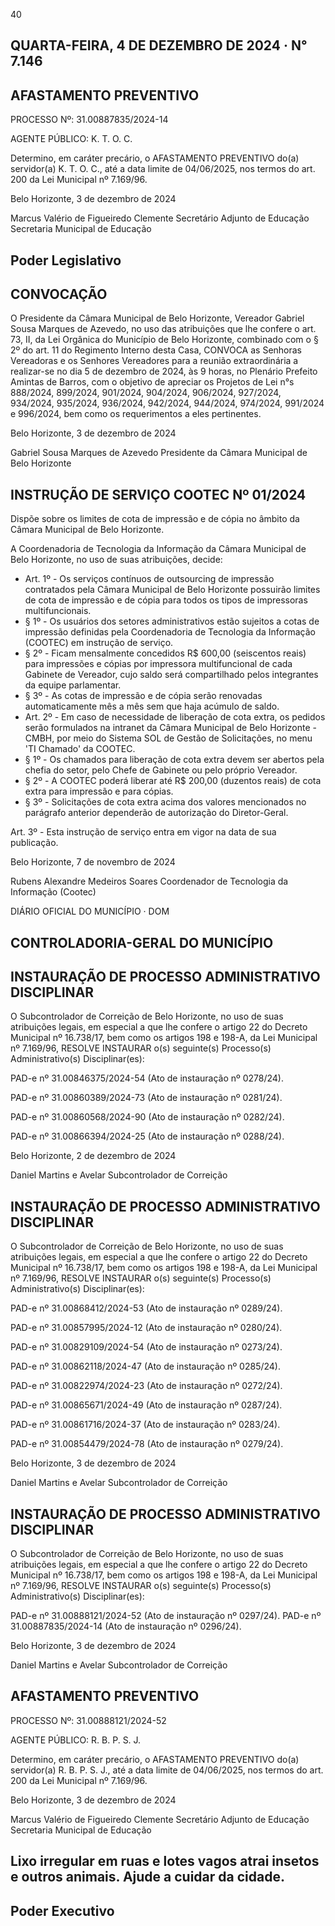 <!-- image -->

40

## QUARTA-FEIRA, 4 DE DEZEMBRO DE 2024 · N° 7.146

## AFASTAMENTO PREVENTIVO

PROCESSO Nº: 31.00887835/2024-14

AGENTE PÚBLICO: K. T. O. C.

Determino, em caráter precário, o AFASTAMENTO PREVENTIVO do(a) servidor(a) K. T. O. C., até a data limite de 04/06/2025, nos termos do art. 200 da Lei Municipal nº 7.169/96.

Belo Horizonte, 3 de dezembro de 2024

Marcus Valério de Figueiredo Clemente Secretário Adjunto de Educação Secretaria Municipal de Educação

## Poder Legislativo

## CONVOCAÇÃO

O Presidente da Câmara Municipal de Belo Horizonte, Vereador Gabriel Sousa Marques de Azevedo, no uso das atribuições que lhe confere o art. 73, II, da Lei Orgânica do  Município  de  Belo  Horizonte,  combinado  com  o  §  2º  do  art.  11  do  Regimento Interno  desta  Casa,  CONVOCA  as  Senhoras  Vereadoras  e  os  Senhores  Vereadores para a reunião extraordinária a realizar-se no dia 5 de dezembro de 2024, às 9 horas, no Plenário Prefeito Amintas de Barros, com o objetivo de apreciar os Projetos de Lei n°s 888/2024, 899/2024, 901/2024, 904/2024, 906/2024, 927/2024, 934/2024, 935/2024, 936/2024, 942/2024, 944/2024, 974/2024, 991/2024 e 996/2024, bem como os requerimentos a eles pertinentes.

Belo Horizonte, 3 de dezembro de 2024

Gabriel Sousa Marques de Azevedo Presidente da Câmara Municipal de Belo Horizonte

## INSTRUÇÃO DE SERVIÇO COOTEC Nº 01/2024

Dispõe sobre os limites de cota de impressão e de cópia no âmbito da Câmara Municipal de Belo Horizonte.

A Coordenadoria de Tecnologia da Informação da Câmara Municipal de Belo Horizonte, no uso de suas atribuições, decide:

- Art. 1º - Os serviços contínuos de outsourcing de impressão contratados pela Câmara Municipal de Belo Horizonte possuirão limites de cota de impressão e de cópia para todos os tipos de impressoras multifuncionais.
- § 1º - Os usuários dos setores administrativos estão sujeitos a cotas de impressão definidas pela Coordenadoria de Tecnologia da Informação (COOTEC) em instrução de serviço.
- § 2º - Ficam mensalmente concedidos R$ 600,00 (seiscentos reais) para impressões e cópias por impressora multifuncional de cada Gabinete de Vereador, cujo saldo será compartilhado pelos integrantes da equipe parlamentar.
- § 3º - As cotas de impressão e de cópia serão renovadas automaticamente mês a mês sem que haja acúmulo de saldo.
- Art. 2º - Em caso de necessidade de liberação de cota extra, os pedidos serão formulados na intranet da Câmara Municipal de Belo Horizonte - CMBH, por meio do Sistema SOL de Gestão de Solicitações, no menu 'TI Chamado' da COOTEC.
- § 1º - Os chamados para liberação de cota extra devem ser abertos pela chefia do setor, pelo Chefe de Gabinete ou pelo próprio Vereador.
- § 2º - A COOTEC poderá liberar até R$ 200,00 (duzentos reais) de cota extra para impressão e para cópias.
- § 3º - Solicitações de cota extra acima dos valores mencionados no parágrafo anterior dependerão de autorização do Diretor-Geral.

Art. 3º - Esta instrução de serviço entra em vigor na data de sua publicação.

Belo Horizonte, 7 de novembro de 2024

Rubens Alexandre Medeiros Soares Coordenador de Tecnologia da Informação (Cootec)

DIÁRIO OFICIAL DO MUNICÍPIO · DOM

## CONTROLADORIA-GERAL DO MUNICÍPIO

## INSTAURAÇÃO DE PROCESSO ADMINISTRATIVO DISCIPLINAR

O Subcontrolador de Correição de Belo Horizonte, no uso de suas atribuições legais, em especial a que lhe confere o artigo 22 do Decreto Municipal nº 16.738/17, bem como os artigos 198 e 198-A, da Lei Municipal nº 7.169/96, RESOLVE INSTAURAR o(s) seguinte(s) Processo(s) Administrativo(s) Disciplinar(es):

PAD-e nº 31.00846375/2024-54 (Ato de instauração nº 0278/24).

PAD-e nº 31.00860389/2024-73 (Ato de instauração nº 0281/24).

PAD-e nº 31.00860568/2024-90 (Ato de instauração nº 0282/24).

PAD-e nº 31.00866394/2024-25 (Ato de instauração nº 0288/24).

Belo Horizonte, 2 de dezembro de 2024

Daniel Martins e Avelar Subcontrolador de Correição

## INSTAURAÇÃO DE PROCESSO ADMINISTRATIVO DISCIPLINAR

O Subcontrolador de Correição de Belo Horizonte, no uso de suas atribuições legais, em especial a que lhe confere o artigo 22 do Decreto Municipal nº 16.738/17, bem como os artigos 198 e 198-A, da Lei Municipal nº 7.169/96, RESOLVE INSTAURAR o(s) seguinte(s) Processo(s) Administrativo(s) Disciplinar(es):

PAD-e nº 31.00868412/2024-53 (Ato de instauração nº 0289/24).

PAD-e nº 31.00857995/2024-12 (Ato de instauração nº 0280/24).

PAD-e nº 31.00829109/2024-54 (Ato de instauração nº 0273/24).

PAD-e nº 31.00862118/2024-47 (Ato de instauração nº 0285/24).

PAD-e nº 31.00822974/2024-23 (Ato de instauração nº 0272/24).

PAD-e nº 31.00865671/2024-49 (Ato de instauração nº 0287/24).

PAD-e nº 31.00861716/2024-37 (Ato de instauração nº 0283/24).

PAD-e nº 31.00854479/2024-78 (Ato de instauração nº 0279/24).

Belo Horizonte, 3 de dezembro de 2024

Daniel Martins e Avelar Subcontrolador de Correição

## INSTAURAÇÃO DE PROCESSO ADMINISTRATIVO DISCIPLINAR

O Subcontrolador de Correição de Belo Horizonte, no uso de suas atribuições legais, em especial a que lhe confere o artigo 22 do Decreto Municipal nº 16.738/17, bem como os artigos 198 e 198-A, da Lei Municipal nº 7.169/96, RESOLVE INSTAURAR o(s) seguinte(s) Processo(s) Administrativo(s) Disciplinar(es):

PAD-e nº 31.00888121/2024-52 (Ato de instauração nº 0297/24). PAD-e nº 31.00887835/2024-14 (Ato de instauração nº 0296/24).

Belo Horizonte, 3 de dezembro de 2024

Daniel Martins e Avelar Subcontrolador de Correição

## AFASTAMENTO PREVENTIVO

PROCESSO Nº: 31.00888121/2024-52

AGENTE PÚBLICO: R. B. P. S. J.

Determino, em caráter precário, o AFASTAMENTO PREVENTIVO do(a) servidor(a) R. B. P. S. J., até a data limite de 04/06/2025, nos termos do art. 200 da Lei Municipal nº 7.169/96.

Belo Horizonte, 3 de dezembro de 2024

Marcus Valério de Figueiredo Clemente Secretário Adjunto de Educação Secretaria Municipal de Educação

## Lixo irregular em ruas e lotes vagos atrai insetos e outros animais. Ajude a cuidar da cidade.

<!-- image -->

## Poder Executivo

<!-- image -->